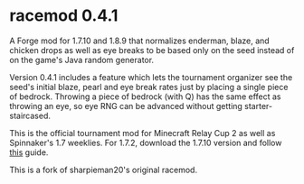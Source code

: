 # racemod 0.4.1
A Forge mod for 1.7.10 and 1.8.9 that normalizes enderman, blaze, and chicken drops as well as eye breaks to be based only on the seed instead of on the game's Java random generator. 

Version 0.4.1 includes a feature which lets the tournament organizer see the seed's initial blaze, pearl and eye break rates just by placing a single piece of bedrock. Throwing a piece of bedrock (with Q) has the same effect as throwing an eye, so eye RNG can be advanced without getting starter-staircased.

This is the official tournament mod for Minecraft Relay Cup 2 as well as Spinnaker's 1.7 weeklies.  For 1.7.2, download the 1.7.10 version and follow [this](https://www.youtube.com/watch?v=jeIc6Vb-u3k) guide.

This is a fork of sharpieman20's original racemod.

